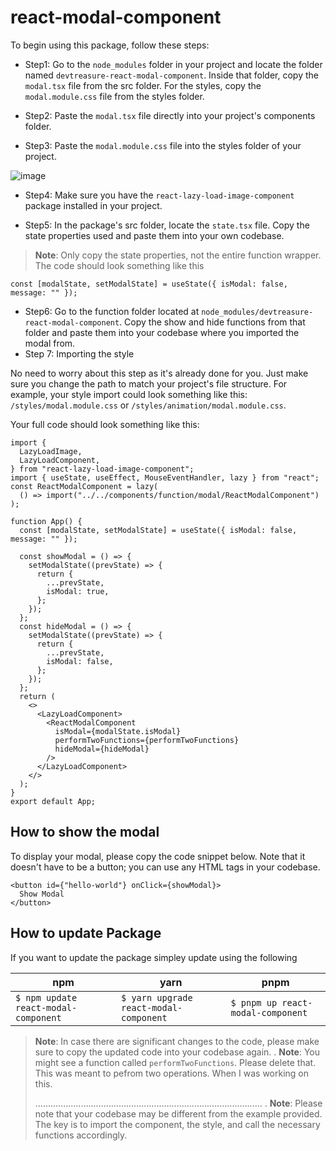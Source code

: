 # react-modal-component

To begin using this package, follow these steps:

- Step1: Go to the `node_modules` folder in your project and locate the folder named `devtreasure-react-modal-component`. Inside that folder, copy the `modal.tsx` file from the src folder. For the styles, copy the `modal.module.css` file from the styles folder.

- Step2: Paste the `modal.tsx` file directly into your project's components folder.
- Step3: Paste the `modal.module.css` file into the styles folder of your project.

![image](https://github.com/creative-tutorials/react-modal-component/assets/68476321/e8a9081f-d219-498c-8cc6-ae0697de6d78)

- Step4: Make sure you have the `react-lazy-load-image-component` package installed in your project.

- Step5: In the package's src folder, locate the `state.tsx` file. Copy the state properties used and paste them into your own codebase.

> **Note**: Only copy the state properties, not the entire function wrapper. The code should look something like this

```tsx
const [modalState, setModalState] = useState({ isModal: false, message: "" });
```

- Step6: Go to the function folder located at `node_modules/devtreasure-react-modal-component`. Copy the show and hide functions from that folder and paste them into your codebase where you imported the modal from.
- Step 7: Importing the style

No need to worry about this step as it's already done for you. Just make sure you change the path to match your project's file structure. For example, your style import could look something like this: `/styles/modal.module.css` or `/styles/animation/modal.module.css`.

Your full code should look something like this:

```tsx
import {
  LazyLoadImage,
  LazyLoadComponent,
} from "react-lazy-load-image-component";
import { useState, useEffect, MouseEventHandler, lazy } from "react";
const ReactModalComponent = lazy(
  () => import("../../components/function/modal/ReactModalComponent")
);

function App() {
  const [modalState, setModalState] = useState({ isModal: false, message: "" });

  const showModal = () => {
    setModalState((prevState) => {
      return {
        ...prevState,
        isModal: true,
      };
    });
  };
  const hideModal = () => {
    setModalState((prevState) => {
      return {
        ...prevState,
        isModal: false,
      };
    });
  };
  return (
    <>
      <LazyLoadComponent>
        <ReactModalComponent
          isModal={modalState.isModal}
          performTwoFunctions={performTwoFunctions}
          hideModal={hideModal}
        />
      </LazyLoadComponent>
    </>
  );
}
export default App;
```

## How to show the modal

To display your modal, please copy the code snippet below. Note that it doesn't have to be a button; you can use any HTML tags in your codebase.

```tsx
<button id={"hello-world"} onClick={showModal}>
  Show Modal
</button>
```

## How to update Package

If you want to update the package simpley update using the following

| npm                              | yarn                               | pnpm                          |
| -------------------------------- | ---------------------------------- | ----------------------------- |
| `$ npm update react-modal-component` | `$ yarn upgrade react-modal-component` | `$ pnpm up react-modal-component` |

> **Note**: In case there are significant changes to the code, please make sure to copy the updated code into your codebase again.
.
> **Note**: You might see a function called `performTwoFunctions`. Please delete that. This was meant to pefrom two operations. When I was working on this.
>
> ..........................................................................................
.
> **Note**: Please note that your codebase may be different from the example provided. The key is to import the component, the style, and call the necessary functions accordingly.
